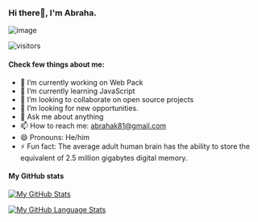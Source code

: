 ### Hi there👋, I'm Abraha.

                                 
![image](https://user-images.githubusercontent.com/75738563/177790717-fd93d05b-0756-4f45-8933-221f97df6fb3.png)

![visitors](https://visitor-badge.glitch.me/badge?page_id=75738563+AbrahaKahsay&left_color=gray&right_color=blue)

#### Check few things about me:

- 🔭 I’m currently working on Web Pack
- 🌱 I’m currently learning JavaScript
- 👯 I’m looking to collaborate on open source projects
- 🤔 I’m looking for new opportunities.
- 💬 Ask me about anything
- 📫 How to reach me: abrahak81@gmail.com
- 😄 Pronouns: He/him
- ⚡ Fun fact: The average adult human brain has the ability to store the equivalent of 2.5 million gigabytes digital memory.

#### My GitHub stats
[![My GitHub Stats](https://github-readme-stats.vercel.app/api/?username=AbrahaKahsay&count_private=true&theme=tokyonight&showicons=true)]()

[![My GitHub Language Stats](https://github-readme-stats.vercel.app/api/top-langs/?username=AbrahaKahsay&langs_count=5&theme=tokyonight)]()
